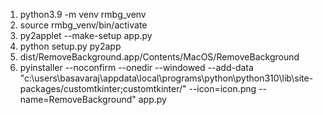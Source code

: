 1. python3.9 -m venv rmbg_venv
2. source rmbg_venv/bin/activate 
3. py2applet --make-setup app.py
4. python setup.py py2app
5. dist/RemoveBackground.app/Contents/MacOS/RemoveBackground
6. pyinstaller --noconfirm --onedir --windowed --add-data "c:\users\basavaraj\appdata\local\programs\python\python310\lib\site-packages/customtkinter;customtkinter/" --icon=icon.png --name=RemoveBackground" app.py
